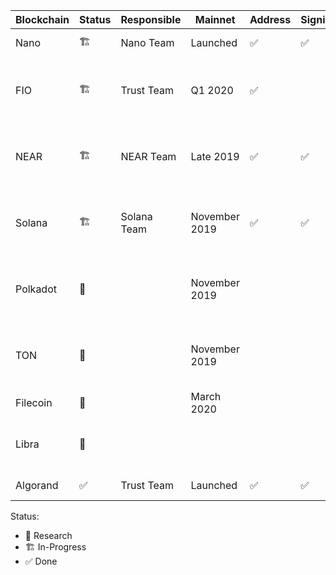 | Blockchain | Status | Responsible | Mainnet | Address | Signing | Features | RPC |
| -          | -           | -      | -       | -       | -       | -       | -   |
| Nano | 🏗| Nano Team | Launched | ✅ | ✅ | Coin Transfer | None | 
| FIO | 🏗| Trust Team | Q1 2020 | ✅ |  | Coin Transfer / Payment Request | |
| NEAR | 🏗| NEAR Team | Late 2019 | ✅ | ✅ | Coin Transfer / Smart Contract / Staking | |
| Solana | 🏗| Solana Team | November 2019 | ✅ | ✅ | Coin Transfer / Smart Contract / Staking |
| Polkadot | 🔬|   | November 2019 |  |  | Coin Transfer / Smart Contract / Staking | |
| TON | 🔬|  | November 2019 |  |  | Coin Transfer / Smart Contract / Staking | |
| Filecoin | 🔬|  | March 2020 |  |  | Coin Transfer | |
| Libra | 🔬|  |  |  |  | Coin Transfer / Smart Contract | |
| Algorand | ✅| Trust Team | Launched | ✅ | ✅ | Coin Transfer | None |


Status:
- 🔬 Research
- 🏗 In-Progress 
- ✅ Done
